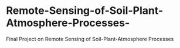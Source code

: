 # Remote-Sensing-of-Soil-Plant-Atmosphere-Processes-
Final Project on Remote Sensing of Soil-Plant-Atmosphere Processes 
